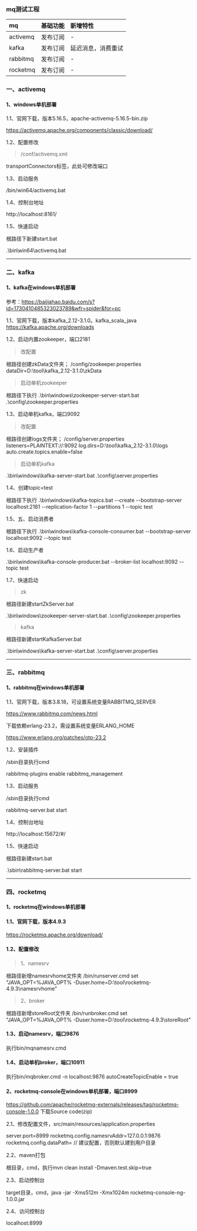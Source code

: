 ### mq测试工程
| mq | 基础功能 | 新增特性 |
| :------ | :------ | :------ |
| activemq | 发布订阅 | - |
| kafka | 发布订阅 | 延迟消息，消费重试 |
| rabbitmq | 发布订阅 | - |
| rocketmq | 发布订阅 | - |

### 一、activemq
#### 1、windows单机部署
1.1、官网下载，版本5.16.5，apache-activemq-5.16.5-bin.zip

https://activemq.apache.org/components/classic/download/

1.2、配置修改

> /conf/activemq.xml

transportConnectors标签，此处可修改端口

1.3、启动服务

/bin/win64/activemq.bat

1.4、控制台地址

http://localhost:8161/

1.5、快速启动

根路径下新建start.bat

.\bin\win64\activemq.bat

---

### 二、kafka
#### 1、kafka在windows单机部署

参考：https://baijiahao.baidu.com/s?id=1730410485323023789&wfr=spider&for=pc

1.1、官网下载，版本kafka_2.12-3.1.0。kafka_scala_java
https://kafka.apache.org/downloads

1.2、启动内置zookeeper，端口2181
> 改配置

根路径创建zkData文件夹；
/config/zookeeper.properties
dataDir=D:\\tool\\kafka_2.12-3.1.0\\zkData

> 启动单机zookeeper

根路径下执行
.\bin\windows\zookeeper-server-start.bat .\config\zookeeper.properties

1.3、启动单机kafka，端口9092

> 改配置

根路径创建logs文件夹；
/config/server.properties
listeners=PLAINTEXT://:9092
log.dirs=D:\\tool\\kafka_2.12-3.1.0\\logs
auto.create.topics.enable=false

> 启动单机kafka

.\bin\windows\kafka-server-start.bat .\config\server.properties

1.4、创建topic=test

根路径下执行
.\bin\windows\kafka-topics.bat --create --bootstrap-server  localhost:2181 --replication-factor 1 --partitions 1 --topic test

1.5、五、启动消费者

根路径下执行
.\bin\windows\kafka-console-consumer.bat --bootstrap-server localhost:9092 --topic test

1.6、启动生产者

.\bin\windows\kafka-console-producer.bat --broker-list localhost:9092 --topic test

1.7、快速启动

>zk

根路径新建startZkServer.bat

.\bin\windows\zookeeper-server-start.bat .\config\zookeeper.properties

>kafka

根路径新建startKafkaServer.bat

.\bin\windows\kafka-server-start.bat .\config\server.properties

---

### 三、rabbitmq
#### 1、rabbitmq在windows单机部署
1.1、官网下载，版本3.8.18，可设置系统变量RABBITMQ_SERVER

https://www.rabbitmq.com/news.html

下载依赖erlang-23.2，需设置系统变量ERLANG_HOME

https://www.erlang.org/patches/otp-23.2

1.2、安装插件

/sbin目录执行cmd

rabbitmq-plugins enable rabbitmq_management

1.3、启动服务

/sbin目录执行cmd

rabbitmq-server.bat start

1.4、控制台地址

http://localhost:15672/#/

1.5、快速启动

根路径新建start.bat

.\sbin\rabbitmq-server.bat start

---

### 四、rocketmq
#### 1、rocketmq在windows单机部署
#### 1.1、官网下载，版本4.9.3
https://rocketmq.apache.org/download/

#### 1.2、配置修改

> 1、namesrv

根路径新增namesrvhome文件夹
/bin/runserver.cmd
set "JAVA_OPT=%JAVA_OPT% -Duser.home=D:\tool\rocketmq-4.9.3\namesrvhome"

> 2、broker

根路径新增storeRoot文件夹
/bin/runbroker.cmd
set "JAVA_OPT=%JAVA_OPT% -Duser.home=D:\tool\rocketmq-4.9.3\storeRoot"

#### 1.3、启动namesrv，端口9876
执行bin/mqnamesrv.cmd

#### 1.4、启动单机broker，端口10911
执行bin/mqbroker.cmd -n localhost:9876 autoCreateTopicEnable = true


#### 2、rocketmq-console在windows单机部署，端口8999
https://github.com/apache/rocketmq-externals/releases/tag/rocketmq-console-1.0.0
下载Source code(zip)

2.1、修改配置文件，src/main/resources/application.properties

server.port=8999
rocketmq.config.namesrvAddr=127.0.0.1:9876
rocketmq.config.dataPath=   // 建议配置，否则默认建到用户目录

2.2、maven打包

根目录，cmd，执行mvn clean install -Dmaven.test.skip=true

2.3、启动控制台

target目录，cmd，java -jar -Xms512m -Xmx1024m rocketmq-console-ng-1.0.0.jar

2.4、访问控制台

localhost:8999